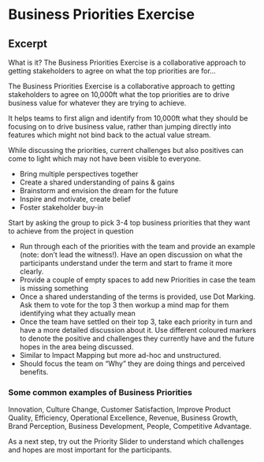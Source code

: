 # Business Priorities Exercise

## Excerpt

What is it? The Business Priorities Exercise is a collaborative approach to getting stakeholders to agree on what the top priorities are for…

The Business Priorities Exercise is a collaborative approach to getting stakeholders to agree on 10,000ft what the top priorities are to drive business value for whatever they are trying to achieve.

It helps teams to first align and identify from 10,000ft what they should be focusing on to drive business value, rather than jumping directly into features which might not bind back to the actual value stream.

While discussing the priorities, current challenges but also positives can come to light which may not have been visible to everyone.

- Bring multiple perspectives together
- Create a shared understanding of pains &amp; gains
- Brainstorm and envision the dream for the future
- Inspire and motivate, create belief
- Foster stakeholder buy-in

Start by asking the group to pick 3-4 top business priorities that they want to achieve from the project in question

- Run through each of the priorities with the team and provide an example (note: don’t lead the witness!). Have an open discussion on what the participants understand under the term and start to frame it more clearly.
- Provide a couple of empty spaces to add new Priorities in case the team is missing something
- Once a shared understanding of the terms is provided, use Dot Marking. Ask them to vote for the top 3 then workup a mind map for them identifying what they actually mean
- Once the team have settled on their top 3, take each priority in turn and have a more detailed discussion about it. Use different coloured markers to denote the positive and challenges they currently have and the future hopes in the area being discussed.
- Similar to Impact Mapping but more ad-hoc and unstructured.
- Should focus the team on “Why” they are doing things and perceived benefits.

### Some common examples of Business Priorities

Innovation, Culture Change, Customer Satisfaction, Improve Product Quality, Efficiency, Operational Excellence, Revenue, Business Growth, Brand Perception, Business Development, People, Competitive Advantage.

As a next step, try out the Priority Slider to understand which challenges and hopes are most important for the participants.
